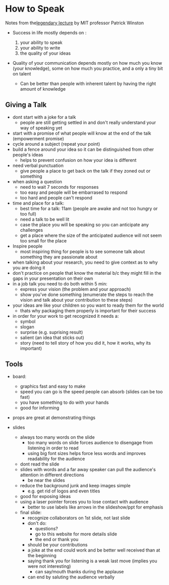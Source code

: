 # How to Speak

Notes from the[legendary lecture](https://www.youtube.com/watch?v=Unzc731iCUY) by MIT professor Patrick Winston

- Success in life mostly depends on :
    1. your ability to speak
    2. your ability to write
    3. the quality of your ideas 

- Quality of your communication depends mostly on how much you know (your knowledge), some on how much you practice, and a only a tiny bit on talent
    - Can be better than people with inherent talent by having the right amount of knowledge

## Giving a Talk

- dont start with a joke for a talk	
    - people are still getting settled in and don't really understand your way of speaking yet
- start with a promise of what people will know at the end of the talk (empowerment promise)
- cycle around a subject (repeat your point)
- build a fence around your idea so it can be distinguished from other people's ideas
    - helps to prevent confusion on how your idea is different
- need verbal punctuation
    - give people a place to get back on the talk if they zoned out or something 
- when asking a question
    - need to wait 7 seconds for responses
    - too easy and people will be embarrased to respond
    - too hard and people can't respond
- time and place for a talk:
    - best time for a talk: 11am (people are awake and not too hungry or too full)
    - need a talk to be well lit 
    - case the place you will be speaking so you can anticipate any challenges 
    - get a place where the size of the anticipated audience will not seem too small for the place
- Inspire people
    - most inspiring thing for people is to see someone talk about something they are passionate about
- when talking about your research, you need to give context as to why you are doing it
- don't practice on people that know the material b/c they might fill in the gaps  in your presentation on their own 
- in a job talk you need to do both within 5 min:
    - express your vision (the problem and your approach)
    - show you've done something (enumerate the steps to reach the vision and talk about your contribution to these steps)
- your ideas are like your children so you want to ready them for the world
    - thats why packaging them properly is important for their success
- in order for your work to get recognized it needs a:
    - symbol
    - slogan
    - surprise (e.g. suprising result)
    - salient (an idea that sticks out)
    - story (need to tell story of how you did it, how it works, why its important)

## Tools

- board:
    - graphics fast and easy to make
    - speed you can go is the speed people can absorb (slides can be too fast)
    - you have something to do with your hands
    - good for informing

- props are great at demonstrating things 
- slides
    - always too many words on the slide
        - too many words on slide forces audience to disengage from listening in order to read
        - using big font sizes helps force less words and improves readability for the audience
    - dont read the slide 
    - slides with words and a far away speaker can pull the audience's attention in different directions
        - be near the slides
    - reduce the background junk and keep images simple
        - e.g. get rid of logos and even titles
    - good for exposing ideas
    - using a laser pointer forces you to lose contact with audience
        - better to use labels like arrows in the slideshow/ppt for emphasis
    - final slide:
        - recognize collaborators on 1st slide, not last slide
        - don't do: 
            - questions? 
            - go to this website for more details slide
            - the end or thank you 
        -  should be your contributions 
        - a joke at the end could work and be better well received than at the beginning 
        - saying thank you for listening is a weak last move (implies you were not interesting) 
            - can say/mouth thanks during the applause
        - can end by saluting the audience verbally
